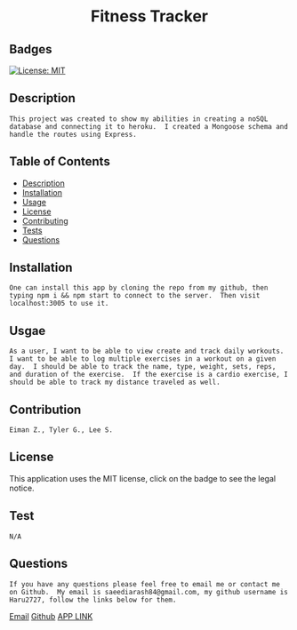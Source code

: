 
# <h1 align="center"> Fitness Tracker</h1>

## Badges
    
[![License: MIT](https://img.shields.io/badge/License-MIT-yellow.svg)](https://opensource.org/licenses/MIT)

## Description

    This project was created to show my abilities in creating a noSQL database and connecting it to heroku.  I created a Mongoose schema and handle the routes using Express.

 

## Table of Contents

- [Description](#description)
- [Installation](#installation)
- [Usage](#usage)
- [License](#license)
- [Contributing](#contributing)
- [Tests](#tests)
- [Questions](#questions)



## Installation

    One can install this app by cloning the repo from my github, then typing npm i && npm start to connect to the server.  Then visit localhost:3005 to use it.

## Usgae

    As a user, I want to be able to view create and track daily workouts.  I want to be able to log multiple exercises in a workout on a given day.  I should be able to track the name, type, weight, sets, reps, and duration of the exercise.  If the exercise is a cardio exercise, I should be able to track my distance traveled as well.  

## Contribution

    Eiman Z., Tyler G., Lee S.

## License

  This application uses the MIT license, click on the badge to see the legal notice.  

## Test

    N/A

## Questions

    If you have any questions please feel free to email me or contact me on Github.  My email is saeediarash84@gmail.com, my github username is Haru2727, follow the links below for them.

<a href="mailto:saeediarash84@gmail.com">Email</a>
[Github](https://github.com/Haru2727)
[APP LINK](https://working-on-my-fitness2.herokuapp.com/?id=607dca670057a80015d93e82)
    